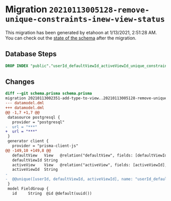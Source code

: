 # Migration `20210113005128-remove-unique-constraints-inew-view-status`

This migration has been generated by etahoon at 1/13/2021, 2:51:28 AM.
You can check out the [state of the schema](./schema.prisma) after the migration.

## Database Steps

```sql
DROP INDEX "public"."userId_defaultViewId_activeViewId_unique_constraint"
```

## Changes

```diff
diff --git schema.prisma schema.prisma
migration 20210113002351-add-type-to-view..20210113005128-remove-unique-constraints-inew-view-status
--- datamodel.dml
+++ datamodel.dml
@@ -1,7 +1,7 @@
 datasource postgresql {
   provider = "postgresql"
-  url = "***"
+  url = "***"
 }
 generator client {
   provider = "prisma-client-js"
@@ -149,10 +149,8 @@
   defaultView   View   @relation("defaultView", fields: [defaultViewId], references: [id])
   defaultViewId String
   activeView    View   @relation("activeView", fields: [activeViewId], references: [id])
   activeViewId  String
-
-  @@unique([userId, defaultViewId, activeViewId], name: "userId_defaultViewId_activeViewId_unique_constraint")
 }
 model FieldGroup {
   id     String  @id @default(uuid())
```


